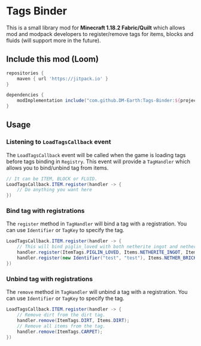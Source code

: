 # Tags Binder

This is a small library mod for **Minecraft 1.18.2 Fabric/Quilt** which allows mod and modpack developers to register/remove tags for items, blocks and fluids (will support more in the future).

## Include this mod (Loom)

```gradle
repositories {
    maven { url 'https://jitpack.io' }
}

dependencies {
	modImplementation include("com.github.DM-Earth:Tags-Binder:${project.tags_binder_version}")
}
```

## Usage

### Listening to `LoadTagsCallback` event

The `LoadTagsCallback` event will be called when the game is loading tags before tags binding in `Registry`. This event will provide a `TagHandler` which allows you to bind/unbind tag from items.

```java
// It can be ITEM, BLOCK or FLUID.
LoadTagsCallback.ITEM.register(handler -> {
    // Do anything you want here
})
```

### Bind tag with registrations

The `register` method in `TagHandler` will bind a tag with a registration. You can use `Identifier` or `TagKey` to specify the tag.

```java
LoadTagsCallback.ITEM.register(handler -> {
    // This will bind piglin_loved with both netherite ingot and netherite block.
    handler.register(ItemTags.PIGLIN_LOVED, Items.NETHERITE_INGOT, Items.NETHERITE_BLOCK);
	handler.register(new Identifier("test", "test"), Items.NETHER_BRICK);
})
```

### Unbind tag with registrations

The `remove` method in `TagHandler` will unbind a tag with a registration. You can use `Identifier` or `TagKey` to specify the tag.

```java
LoadTagsCallback.ITEM.register(handler -> {
    // Remove dirt from the dirt tag.
    handler.remove(ItemTags.DIRT, Items.DIRT);
    // Remove all items from the tag.
    handler.remove(ItemTags.CARPET);
})
```
